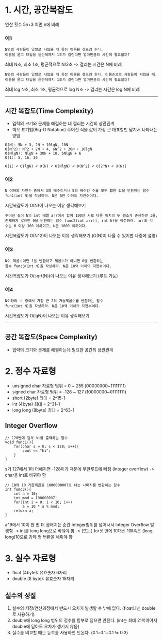 # 1. 시간, 공간복잡도

연산 횟수 5n+3 이면 n에 비례

### 예1
```
N명의 사람들이 일렬로 서있을 때 특정 이름을 찾으려 한다. 
이름을 묻고 대답을 듣는데까지 1초가 걸린다면 얼마만큼의 시간이 필요할까?
```

최대 N초, 최소 1초, 평균적으로 N/2초 -> 걸리는 시간은 N에 비례


```
N명의 사람들이 일렬로 서있을 때 특정 이름을 찾으려 한다. 이름순으로 사람들이 서있을 때,
이름을 묻고 대답을 듣는데까지 1초가 걸린다면 얼마만큼의 시간이 필요할까?
```

최대 log N초, 최소 1초, 평균적으로 log N초 -> 걸리는 시간은 log N에 비례

----------------

## 시간 복잡도(Time Complexity)
* 입력의 크기와 문제를 해결하는 데 걸리는 시간의 상관관계
* 빅오 표기법(Big-O Notation)
주어진 식을 값이 가장 큰 대표항만 남겨서 나타내는 방법
```
O(N): 5N + 3, 2N + 10lgN, 10N
O(N^2): N^2 + 2N + 4, 6N^2 + 20N + 10lgN
O(NlgN): NlgN + 30N + 10, 5NlgN + 6
O(1): 5, 16, 36

O(1) < O(lgN) < O(N) < O(NlgN) < O(N^2) < O(2^N) < O(N!)
```

### 예2
```
N 이하의 자연수 중에서 3의 배수이거나 5의 배수인 수를 모두 합한 값을 반환하는 함수 fun1(int N)을 작성하라. N은 5만 이하의 자연수이다.
```
시간복잡도가 O(N)이 나오는 이유 생각해보기


```
주어진 길이 N의 int 배열 arr에서 합이 100인 서로 다른 위치의 두 원소가 존재하면 1을, 존재하지 않으면 0을 반환하는 함수 func2(int arr[], int N)을 작성하라. arr의 각 수는 0 이상 100 이하이고, N은 1000 이하이다.
```
시간복잡도가 O(N^2)이 나오는 이유 생각해보기 (O(N)이 나올 수 있지만 나중에 설명)


### 예3
```
N이 제곱수이면 1을 반환하고 제곱수가 아니면 0을 반환하는 
함수 func3(int N)을 작성하라. N은 10억 이하의 자연수이다.
```
시간복잡도가 O(sqrt(N))이 나오는 이유 생각해보기
(루트 가능)

### 예4
```
N이하의 수 중에서 가장 큰 2의 거듭제곱수를 반환하는 함수 
func(int N)을 작성하라. N은 10억 이하의 자연수이다.
```
시간복잡도가 O(lgN)이 나오는 이유 생각해보기

----------------

## 공간 복잡도(Space Complexity)
* 입력의 크기와 문제를 해결하는데 필요한 공간의 상관관계

# 2. 정수 자료형
* unsigned char 자료형 범위 = 0 ~ 255 (00000000~11111111)
* signed char 자료형 범위 = -128 ~ 127 (10000000~01111111)
* short (2byte) 최대 = 2^15-1
* int (4byte) 최대 = 2^31-1
* long long (8byte) 최대 = 2^63-1



## Integer Overflow
```
// 128번에 걸쳐 hi를 출력하는 함수
void func1(){
    for(char s = 0; s < 128; s++){
        cout << "hi";
    }
}
```
s가 127에서 1이 더해지면 -128이기 때문에 무한루프에 빠짐 (Integer overflow)
-> char을 int로 바꿔야 함

```
// 10의 10 거듭제곱을 1000000007로 나눈 나머지를 반환하는 함수
int func3(){
    int a = 10;
    int mod = 100000007;
    for(int i = 0; i < 10; i++)
        a = 10 * a % mod;
    return a;
}
```
a^9에서 10이 한 번 더 곱해지는 순간 integer범위를 넘어서서 Integer Overflow 발생함
-> int를 long long으로 바꿔야 함
-> (또는) for문 안에 10대신 10ll혹은 (long long)10으로 강제 형 변환을 해줘야 함


# 3. 실수 자료형
* float (4byte): 유효숫자 6자리
* double (8 byte): 유효숫자 15자리

## 실수의 성질
1. 실수의 저장/연산과정에서 반드시 오차가 발생할 수 밖에 없다. (float대신 double로 사용하기)
2. double에 long long 범위의 정수를 함부로 담으면 안된다. 
(int는 최대 21억이어서 double에 담아도 오차가 생기지 않음)
3. 실수를 비교할 때는 등호를 사용하면 안된다. (0.1+0.1+0.1 != 0.3)